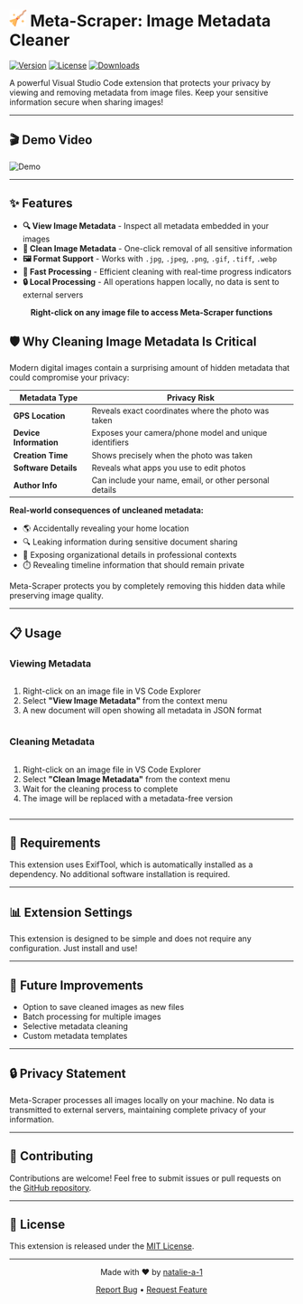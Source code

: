 # <img src="./images/icon.png" alt="Meta-Scraper Logo" width="30"/> Meta-Scraper: Image Metadata Cleaner

[![Version](https://img.shields.io/badge/version-0.0.1-blue.svg)](https://marketplace.visualstudio.com/items?itemName=natalie-a-1.metascraper)
[![License](https://img.shields.io/badge/license-MIT-green.svg)](LICENSE)
[![Downloads](https://img.shields.io/badge/downloads-0-orange.svg)](https://marketplace.visualstudio.com/items?itemName=natalie-a-1.metascraper)

A powerful Visual Studio Code extension that protects your privacy by viewing and removing metadata from image files. Keep your sensitive information secure when sharing images!

---

## 🎬 Demo Video

  ![Demo](images/output.gif)


---

## ✨ Features

- **🔍 View Image Metadata** - Inspect all metadata embedded in your images
- **🧹 Clean Image Metadata** - One-click removal of all sensitive information
- **🖼️ Format Support** - Works with `.jpg`, `.jpeg`, `.png`, `.gif`, `.tiff`, `.webp`
- **🚀 Fast Processing** - Efficient cleaning with real-time progress indicators
- **🔒 Local Processing** - All operations happen locally, no data is sent to external servers

<div align="center">
  <p><b>Right-click on any image file to access Meta-Scraper functions</b></p>
</div>

## 🛡️ Why Cleaning Image Metadata Is Critical

Modern digital images contain a surprising amount of hidden metadata that could compromise your privacy:

| Metadata Type | Privacy Risk |
|---------------|--------------|
| **GPS Location** | Reveals exact coordinates where the photo was taken |
| **Device Information** | Exposes your camera/phone model and unique identifiers |
| **Creation Time** | Shows precisely when the photo was taken |
| **Software Details** | Reveals what apps you use to edit photos |
| **Author Info** | Can include your name, email, or other personal details |

**Real-world consequences of uncleaned metadata:**
- 🌎 Accidentally revealing your home location
- 🔍 Leaking information during sensitive document sharing
- 🔐 Exposing organizational details in professional contexts
- ⏱️ Revealing timeline information that should remain private

Meta-Scraper protects you by completely removing this hidden data while preserving image quality.

---

## 📋 Usage

### Viewing Metadata

<div style="display: flex; align-items: center;">
  <div>
    <ol>
      <li>Right-click on an image file in VS Code Explorer</li>
      <li>Select <b>"View Image Metadata"</b> from the context menu</li>
      <li>A new document will open showing all metadata in JSON format</li>
    </ol>
  </div>
</div>

### Cleaning Metadata

<div style="display: flex; align-items: center;">
  <div>
    <ol>
      <li>Right-click on an image file in VS Code Explorer</li>
      <li>Select <b>"Clean Image Metadata"</b> from the context menu</li>
      <li>Wait for the cleaning process to complete</li>
      <li>The image will be replaced with a metadata-free version</li>
    </ol>
  </div>
</div>

---

## 🔧 Requirements

This extension uses ExifTool, which is automatically installed as a dependency. No additional software installation is required.

---

## 📊 Extension Settings

This extension is designed to be simple and does not require any configuration. Just install and use!

---

## 🔄 Future Improvements

- Option to save cleaned images as new files
- Batch processing for multiple images
- Selective metadata cleaning
- Custom metadata templates

---

## 🔒 Privacy Statement

Meta-Scraper processes all images locally on your machine. No data is transmitted to external servers, maintaining complete privacy of your information.

---

## 🤝 Contributing

Contributions are welcome! Feel free to submit issues or pull requests on the [GitHub repository](https://github.com/natalie-a-1/Meta-Scraper).

---

## 📜 License

This extension is released under the [MIT License](LICENSE).

---

<div align="center">
  <p>Made with ❤️ by <a href="https://github.com/natalie-a-1">natalie-a-1</a></p>
  <p>
    <a href="https://github.com/natalie-a-1/Meta-Scraper/issues">Report Bug</a> •
    <a href="https://github.com/natalie-a-1/Meta-Scraper/issues">Request Feature</a>
  </p>
</div>

